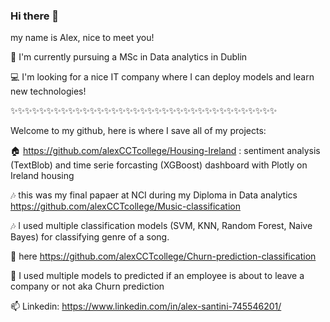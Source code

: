 ### Hi there 👋

my name is Alex, nice to meet you!                      

🌱 I'm currently pursuing a MSc in Data analytics in Dublin

💻 I'm looking for a nice IT company where I can deploy models and learn new technologies!

✨✨✨✨✨✨✨✨✨✨✨✨✨✨✨✨✨✨✨✨✨✨✨✨✨✨✨✨✨✨✨✨✨✨✨✨✨

Welcome to my github, here is where I save all of my projects:

🏠 https://github.com/alexCCTcollege/Housing-Ireland : sentiment analysis (TextBlob) and time serie forcasting (XGBoost) dashboard with Plotly on Ireland housing


🎶 this was my final papaer at NCI during my Diploma in Data analytics https://github.com/alexCCTcollege/Music-classification

🎶 I used multiple classification models (SVM, KNN, Random Forest, Naive Bayes) for classifying genre of a song.


👔 here https://github.com/alexCCTcollege/Churn-prediction-classification

👔 I used multiple models to predicted if an employee is about to leave a company or not aka Churn prediction


📫 Linkedin:  https://www.linkedin.com/in/alex-santini-745546201/

